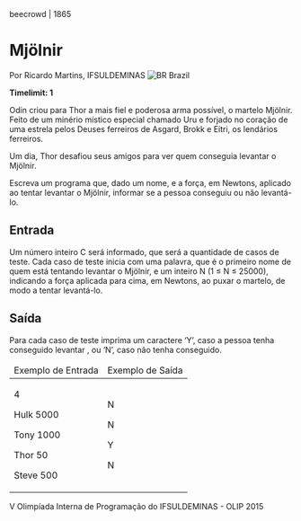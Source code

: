 <div class="header">
<span>beecrowd | 1865</span>
<h1>Mjölnir</h1>
<div>
<p>Por Ricardo Martins, IFSULDEMINAS <img src="https://resources.beecrowd.com.br/gallery/images/flags/br.gif" alt="BR"/> Brazil</p>
</div>
<strong>Timelimit: 1</strong>
</div>
<div class="problem">
<div class="description">
<p>Odin criou para Thor a mais fiel e poderosa arma possível, o martelo Mjölnir. Feito de um minério místico especial chamado Uru e forjado no coração de uma estrela pelos Deuses ferreiros de Asgard, Brokk e Eitri, os lendários ferreiros.</p>
<p>Um dia, Thor desafiou seus amigos para ver quem conseguia levantar o Mjölnir.</p>
<p>Escreva um programa que, dado um nome, e a força, em Newtons, aplicado ao tentar levantar o Mjölnir, informar se a pessoa conseguiu ou não levantá-lo.</p>
</div>
<h2>Entrada</h2>
<div class="input">
<p>Um número inteiro C será informado, que será a quantidade de casos de teste. Cada caso de teste inicia com uma palavra, que é o primeiro nome de quem está tentando levantar o Mjölnir, e um inteiro&nbsp;N&nbsp;(1 ≤&nbsp;N&nbsp;≤ 25000), indicando a força aplicada para cima, em Newtons, ao puxar o martelo, de modo a tentar levantá-lo.</p>
</div>
<h2>Saída</h2>
<div class="output">
<p>Para cada caso de teste imprima um caractere ‘Y’, caso a pessoa tenha conseguido levantar , ou ‘N’, caso não tenha conseguido.</p>
</div>
<div class="both"></div>
<table>
<thead>
<tr>
<td>Exemplo de Entrada</td>
<td>Exemplo de Saída</td>
</tr>
</thead>
<tbody>
<tr>
<td class="division">
<p>4</p>
<p>Hulk 5000</p>
<p>Tony 1000</p>
<p>Thor 50</p>
<p>Steve 500</p>
</td>
<td>
<p>N</p>
<p>N</p>
<p>Y</p>
<p>N</p>
</td>
</tr>
</tbody>
</table>
<div class="both"></div>
<p class="footer">
V Olimpíada Interna de Programação do IFSULDEMINAS - OLIP 2015
</p>
</div>

